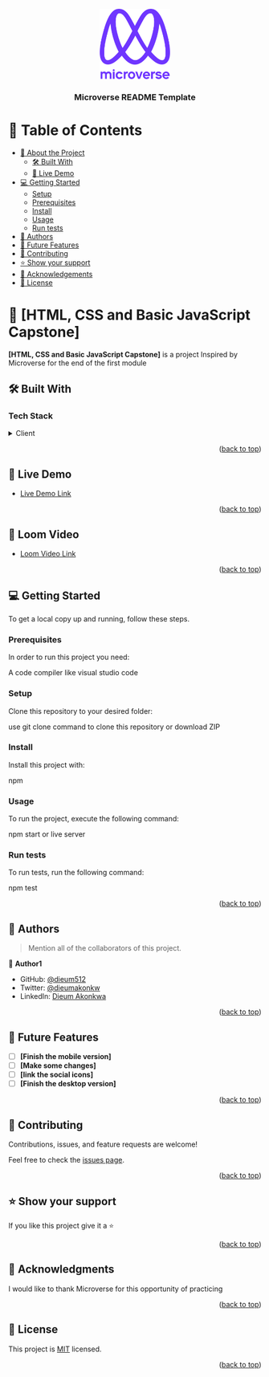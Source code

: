 <a name="readme-top"></a>

<div align="center">

  <img src="murple_logo.png" alt="logo" width="140"  height="auto" />
  <br/>

  <h3><b>Microverse README Template</b></h3>

</div>

<!-- TABLE OF CONTENTS -->

# 📗 Table of Contents

- [📖 About the Project](#about-project)
  - [🛠 Built With](#built-with)
  - [🚀 Live Demo](#live-demo)
- [💻 Getting Started](#getting-started)
  - [Setup](#setup)
  - [Prerequisites](#prerequisites)
  - [Install](#install)
  - [Usage](#usage)
  - [Run tests](#run-tests)
- [👥 Authors](#authors)
- [🔭 Future Features](#future-features)
- [🤝 Contributing](#contributing)
- [⭐️ Show your support](#support)
- [🙏 Acknowledgements](#acknowledgements)
- [📝 License](#license)

<!-- PROJECT DESCRIPTION -->

# 📖 [HTML, CSS and Basic JavaScript Capstone] <a name="about-project"></a>

**[HTML, CSS and Basic JavaScript Capstone]** is a project Inspired by Microverse for the end of the first module

## 🛠 Built With <a name="built-with"></a>

### Tech Stack <a name="tech-stack"></a>

<details>
  <summary>Client</summary>
  <ul>
    <li><a href="https://html.com/">HTML</a></li>
    <li><a href="https://css.com/">CSS</a></li>
    <li><a href="https://js.com/">JavaScript</a></li>
  </ul>
</details>

<p align="right">(<a href="#readme-top">back to top</a>)</p>

<!-- LIVE DEMO -->

## 🚀 Live Demo <a name="live-demo"></a>

- [Live Demo Link](https://dieum512.github.io/HTML-basic-JavaScript-Capstone/)

<p align="right">(<a href="#readme-top">back to top</a>)</p>

<!-- LOOM VIDEO -->

## 🚀 Loom Video <a name="loom-video"></a>

- [Loom Video Link](https://www.loom.com/share/126496b7c98343cd9ec44fe920c07f48)

<p align="right">(<a href="#readme-top">back to top</a>)</p>

<!-- GETTING STARTED -->

## 💻 Getting Started <a name="getting-started"></a>

To get a local copy up and running, follow these steps.

### Prerequisites

In order to run this project you need:

A code compiler like visual studio code

### Setup

Clone this repository to your desired folder:

use git clone command to clone this repository or download ZIP

### Install

Install this project with:

npm

### Usage

To run the project, execute the following command:

npm start or live server

### Run tests

To run tests, run the following command:

npm test

<p align="right">(<a href="#readme-top">back to top</a>)</p>

<!-- AUTHORS -->

## 👥 Authors <a name="authors"></a>

> Mention all of the collaborators of this project.

👤 **Author1**

- GitHub: [@dieum512](https://github.com/dieum512/)
- Twitter: [@dieumakonkw](https://twitter.com/dieumakonkw)
- LinkedIn: [Dieum Akonkwa](https://www.linkedin.com/in/dieum-akonkwa-7981b924b/)

<p align="right">(<a href="#readme-top">back to top</a>)</p>

<!-- FUTURE FEATURES -->

## 🔭 Future Features <a name="future-features"></a>

- [ ] **[Finish the mobile version]**
- [ ] **[Make some changes]**
- [ ] **[link the social icons]**
- [ ] **[Finish the desktop version]**

<p align="right">(<a href="#readme-top">back to top</a>)</p>

<!-- CONTRIBUTING -->

## 🤝 Contributing <a name="contributing"></a>

Contributions, issues, and feature requests are welcome!

Feel free to check the [issues page](../../issues/).

<p align="right">(<a href="#readme-top">back to top</a>)</p>

<!-- SUPPORT -->

## ⭐️ Show your support <a name="support"></a>

If you like this project give it a ⭐️

<p align="right">(<a href="#readme-top">back to top</a>)</p>

<!-- ACKNOWLEDGEMENTS -->

## 🙏 Acknowledgments <a name="acknowledgements"></a>

I would like to thank Microverse for this opportunity of practicing

<p align="right">(<a href="#readme-top">back to top</a>)</p>

<!-- LICENSE -->

## 📝 License <a name="license"></a>

This project is [MIT](./LICENSE) licensed.

<p align="right">(<a href="#readme-top">back to top</a>)</p>
